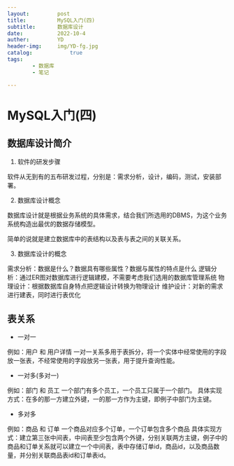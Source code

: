 ```yaml
---
layout:         post
title:          MySQL入门(四)
subtitle:       数据库设计
date:           2022-10-4
auther:         YD
header-img:     img/YD-fg.jpg
catalog:            true
tags:
        - 数据库
        - 笔记

---
```


# MySQL入门(四)

## 数据库设计简介

1. 软件的研发步骤

软件从无到有的五布研发过程，分别是：需求分析，设计，编码，测试，安装部署。

2. 数据库设计概念

数据库设计就是根据业务系统的具体需求，结合我们所选用的DBMS，为这个业务系统构造出最优的数据存储模型。

简单的说就是建立数据库中的表结构以及表与表之间的关联关系。

3. 数据库设计的概念

需求分析：数据是什么？数据具有哪些属性？数据与属性的特点是什么
逻辑分析：通过ER图对数据库进行逻辑建模，不需要考虑我们选用的数据库管理系统
物理设计：根据数据库自身特点把逻辑设计转换为物理设计
维护设计：对新的需求进行建表，同时进行表优化

## 表关系

* 一对一

例如：用户 和 用户详情
一对一关系多用于表拆分，将一个实体中经常使用的字段放一张表，不经常使用的字段放另一张表，用于提升查询性能。

* 一对多(多对一)

例如：部门 和 员工
一个部门有多个员工，一个员工只属于一个部门。
具体实现方式：在多的那一方建立外键，一的那一方作为主键，即例子中部门为主键。

* 多对多

例如：商品 和 订单
一个商品对应多个订单，一个订单包含多个商品
具体实现方式：建立第三张中间表，中间表至少包含两个外键，分别关联两方主键，例子中的商品和订单关系就可以建立一个中间表，表中存储订单id，商品id，以及商品数量，并分别关联商品表id和订单表id。